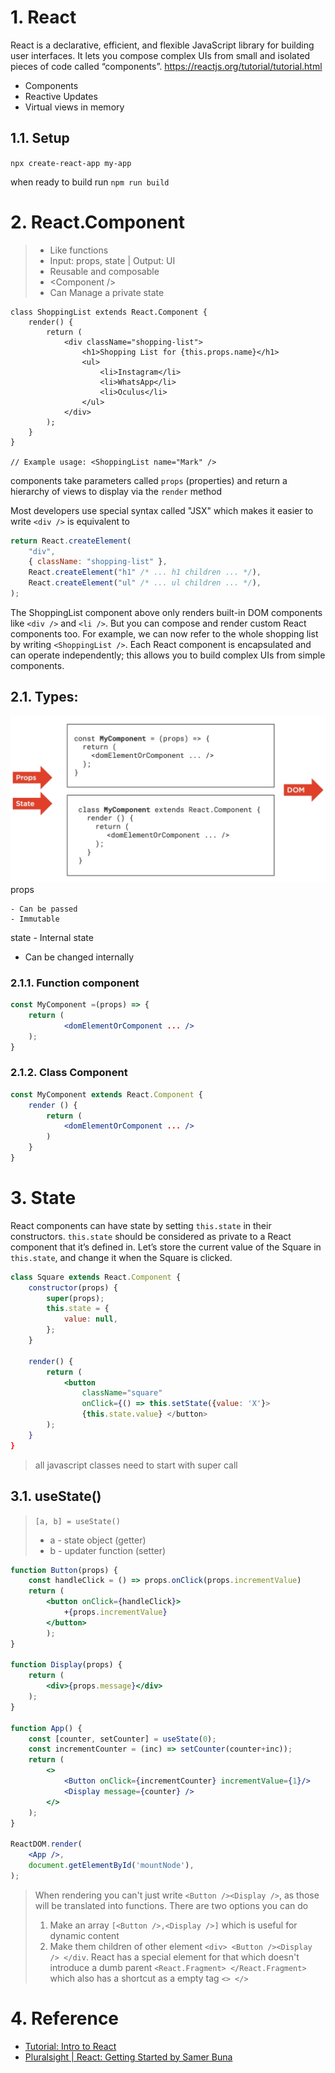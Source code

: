 # 1. React

React is a declarative, efficient, and flexible JavaScript library for building user interfaces. It lets you compose complex UIs from small and isolated pieces of code called “components”.
https://reactjs.org/tutorial/tutorial.html

-   Components
-   Reactive Updates
-   Virtual views in memory


## 1.1. Setup

`npx create-react-app my-app`

when ready to build run
`npm run build`

# 2. React.Component

> -   Like functions
> -   Input: props, state | Output: UI
> -   Reusable and composable
> -   \<Component /\>
> -   Can Manage a private state

```JSX
class ShoppingList extends React.Component {
    render() {
        return (
            <div className="shopping-list">
                <h1>Shopping List for {this.props.name}</h1>
                <ul>
                    <li>Instagram</li>
                    <li>WhatsApp</li>
                    <li>Oculus</li>
                </ul>
            </div>
        );
    }
}

// Example usage: <ShoppingList name="Mark" />
```

components take parameters called `props` (properties) and return a hierarchy of views to display via the `render` method

Most developers use special syntax called "JSX" which makes it easier to write
`<div />` is equivalent to

```jsx
return React.createElement(
    "div",
    { className: "shopping-list" },
    React.createElement("h1" /* ... h1 children ... */),
    React.createElement("ul" /* ... ul children ... */),
);
```

The ShoppingList component above only renders built-in DOM components like `<div />` and `<li />`. But you can compose and render custom React components too. For example, we can now refer to the whole shopping list by writing `<ShoppingList />`. Each React component is encapsulated and can operate independently; this allows you to build complex UIs from simple components.

## 2.1. Types:

![](img/funtionAndClassComponent.png)
props

    - Can be passed
    - Immutable

state - Internal state  
 - Can be changed internally

### 2.1.1. Function component

```jsx
const MyComponent =(props) => {
    return (
            <domElementOrComponent ... />
    );
}
```

### 2.1.2. Class Component

```jsx
const MyComponent extends React.Component {
    render () {
        return (
            <domElementOrComponent ... />
        )
    }
}
```

# 3. State

React components can have state by setting `this.state` in their constructors. `this.state` should be considered as private to a React component that it’s defined in. Let’s store the current value of the Square in `this.state`, and change it when the Square is clicked.

```jsx
class Square extends React.Component {
    constructor(props) {
        super(props);
        this.state = {
            value: null,
        };
    }

    render() {
        return (
            <button
                className="square"
                onClick={() => this.setState({value: 'X'}>
                {this.state.value} </button>
        );
    }
}
```

> all javascript classes need to start with super call

## 3.1. useState()

> `[a, b] = useState()`
>
> -   a - state object (getter)
> -   b - updater function (setter)

```jsx
function Button(props) {
    const handleClick = () => props.onClick(props.incrementValue)
	return (
        <button onClick={handleClick}>
            +{props.incrementValue}
        </button>
        );
}

function Display(props) {
    return (
        <div>{props.message}</div>
    );
}

function App() {
    const [counter, setCounter] = useState(0);
    const incrementCounter = (inc) => setCounter(counter+inc));
    return (
        <>
            <Button onClick={incrementCounter} incrementValue={1}/>
            <Display message={counter} />
        </>
    );
}

ReactDOM.render(
    <App />,
    document.getElementById('mountNode'),
);
```

> When rendering you can't just write `<Button /><Display />`, as those will be translated into functions. There are two options you can do
>
> 1. Make an array `[<Button />,<Display />]` which is useful for dynamic content
> 2. Make them children of other element `<div> <Button /><Display /> </div`. React has a special element for that which doesn't introduce a dumb parent `<React.Fragment> </React.Fragment>` which also has a shortcut as a empty tag `<> </>`

# 4. Reference

-   [Tutorial: Intro to React](https://reactjs.org/tutorial/tutorial.html)
-   [Pluralsight | React: Getting Started by Samer Buna](https://app.pluralsight.com/library/courses/react-js-getting-started/table-of-contents)
